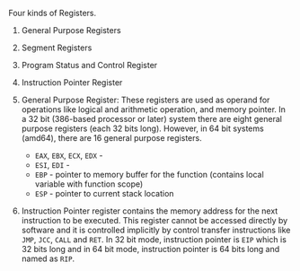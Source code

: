 
Four kinds of Registers.

1. General Purpose Registers
2. Segment Registers
3. Program Status and Control Register
4. Instruction Pointer Register

1. General Purpose Register: These registers are used as operand for operations
like logical and arithmetic operation, and memory pointer. In a 32 bit
(386-based processor or later) system there are eight general purpose registers
(each 32 bits long).
However, in 64 bit systems (amd64), there are 16 general purpose registers.

	* `EAX`, `EBX`, `ECX`, `EDX` -
	* `ESI`, `EDI` -
	* `EBP` - pointer to memory buffer for the function (contains local variable with function scope)
	* `ESP` - pointer to current stack location

4. Instruction Pointer register contains the memory address for the next instruction to be executed. This register cannot be accessed directly by software and it is controlled implicitly by control transfer instructions like `JMP`, `JCC`, `CALL` and `RET`. In 32 bit mode, instruction pointer is `EIP` which is 32 bits long and in 64 bit mode, instruction pointer is 64 bits long and named as `RIP`.
